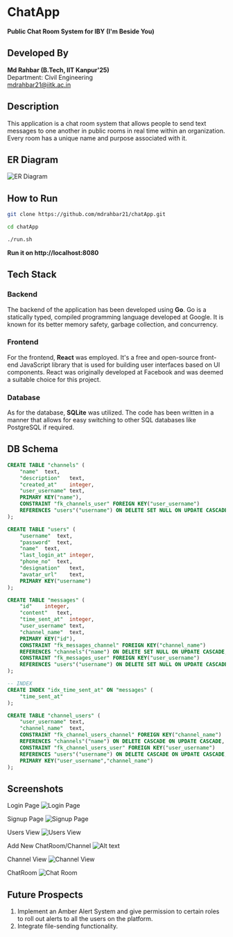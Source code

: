 # ChatApp

**Public Chat Room System for IBY (I'm Beside You)**

## Developed By

**Md Rahbar (B.Tech, IIT Kanpur'25)** <br />
Department: Civil Engineering <br/>
mdrahbar21@iitk.ac.in

## Description
This application is a chat room system that allows people to send text messages to one another in public rooms in real time within an organization.  Every room has a unique name and purpose associated with it.

## ER Diagram

![ER Diagram](<assets/ChatApp-ER Diagram.png>)

## How to Run
```bash
git clone https://github.com/mdrahbar21/chatApp.git

cd chatApp

./run.sh
```

**Run it on http://localhost:8080**

## Tech Stack

### Backend

The backend of the application has been developed using **Go**.
Go is a statically typed, compiled programming language developed at Google. It is known for its better memory safety, garbage collection, and concurrency.

### Frontend

For the frontend, **React** was employed. It's a free and open-source front-end JavaScript library that is used for building user interfaces based on UI components. React was originally developed at Facebook and was deemed a suitable choice for this project.

### Database

As for the database, **SQLite** was utilized. The code has been written in a manner that allows for easy switching to other SQL databases like PostgreSQL if required.

## DB Schema

```sql
CREATE TABLE "channels" (
	"name"	text,
	"description"	text,
	"created_at"	integer,
	"user_username"	text,
	PRIMARY KEY("name"),
	CONSTRAINT "fk_channels_user" FOREIGN KEY("user_username")
	REFERENCES "users"("username") ON DELETE SET NULL ON UPDATE CASCADE
);
```

```sql
CREATE TABLE "users" (
	"username"	text,
	"password"	text,
	"name"	text,
	"last_login_at"	integer,
	"phone_no"	text,
	"designation"	text,
	"avatar_url"	text,
	PRIMARY KEY("username")
);
```

```sql
CREATE TABLE "messages" (
	"id"	integer,
	"content"	text,
	"time_sent_at"	integer,
	"user_username"	text,
	"channel_name"	text,
	PRIMARY KEY("id"),
	CONSTRAINT "fk_messages_channel" FOREIGN KEY("channel_name")
	REFERENCES "channels"("name") ON DELETE SET NULL ON UPDATE CASCADE,
	CONSTRAINT "fk_messages_user" FOREIGN KEY("user_username")
	REFERENCES "users"("username") ON DELETE SET NULL ON UPDATE CASCADE
);

-- INDEX
CREATE INDEX "idx_time_sent_at" ON "messages" (
	"time_sent_at"
);

```

```sql
CREATE TABLE "channel_users" (
	"user_username"	text,
	"channel_name"	text,
	CONSTRAINT "fk_channel_users_channel" FOREIGN KEY("channel_name")
	REFERENCES "channels"("name") ON DELETE CASCADE ON UPDATE CASCADE,
	CONSTRAINT "fk_channel_users_user" FOREIGN KEY("user_username")
	REFERENCES "users"("username") ON DELETE CASCADE ON UPDATE CASCADE,
	PRIMARY KEY("user_username","channel_name")
);
```

## Screenshots

Login Page
![Login Page](assets/LoginPage.png)

Signup Page
![Signup Page](assets/SignupPage.png)

Users View
![Users View](assets/UserView.png)

Add New ChatRoom/Channel
![Alt text](assets/AddChannel.png)

Channel View
![Channel View](assets/ChannelView.png)

ChatRoom
![Chat Room](assets/ChatRoom.png)

## Future Prospects

1. Implement an Amber Alert System and give permission to certain roles to roll out alerts to all the users on the platform.
2. Integrate file-sending functionality.
